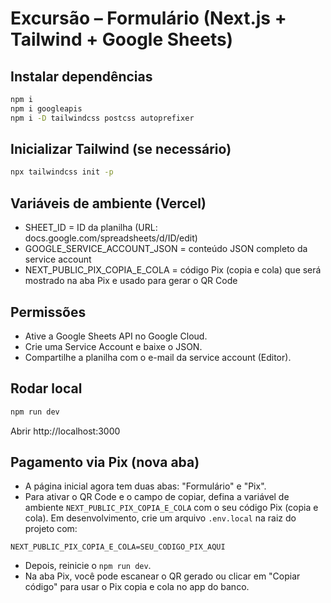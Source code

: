 # Excursão – Formulário (Next.js + Tailwind + Google Sheets)

## Instalar dependências
```bash
npm i
npm i googleapis
npm i -D tailwindcss postcss autoprefixer
```

## Inicializar Tailwind (se necessário)
```bash
npx tailwindcss init -p
```

## Variáveis de ambiente (Vercel)
- SHEET_ID = ID da planilha (URL: docs.google.com/spreadsheets/d/ID/edit)
- GOOGLE_SERVICE_ACCOUNT_JSON = conteúdo JSON completo da service account
- NEXT_PUBLIC_PIX_COPIA_E_COLA = código Pix (copia e cola) que será mostrado na aba Pix e usado para gerar o QR Code

## Permissões
- Ative a Google Sheets API no Google Cloud.
- Crie uma Service Account e baixe o JSON.
- Compartilhe a planilha com o e-mail da service account (Editor).

## Rodar local
```bash
npm run dev
```
Abrir http://localhost:3000

## Pagamento via Pix (nova aba)
- A página inicial agora tem duas abas: "Formulário" e "Pix".
- Para ativar o QR Code e o campo de copiar, defina a variável de ambiente `NEXT_PUBLIC_PIX_COPIA_E_COLA` com o seu código Pix (copia e cola). Em desenvolvimento, crie um arquivo `.env.local` na raiz do projeto com:

```
NEXT_PUBLIC_PIX_COPIA_E_COLA=SEU_CODIGO_PIX_AQUI
```

- Depois, reinicie o `npm run dev`.
- Na aba Pix, você pode escanear o QR gerado ou clicar em "Copiar código" para usar o Pix copia e cola no app do banco.
